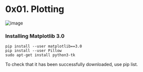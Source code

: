 # 0x01. Plotting

![image](https://holbertonintranet.s3.amazonaws.com/uploads/medias/2018/9/b4601426ad02130836f9.jpg?X-Amz-Algorithm=AWS4-HMAC-SHA256&X-Amz-Credential=AKIARDDGGGOUWMNL5ANN%2F20210419%2Fus-east-1%2Fs3%2Faws4_request&X-Amz-Date=20210419T120040Z&X-Amz-Expires=86400&X-Amz-SignedHeaders=host&X-Amz-Signature=a5b5e4e11518fb91c154e50e4933bfc366bcee6f5f5d848506ef63c38c3d5980)

### Installing Matplotlib 3.0

```
pip install --user matplotlib==3.0
pip install --user Pillow
sudo apt-get install python3-tk
```

To check that it has been successfully downloaded, use pip list.
